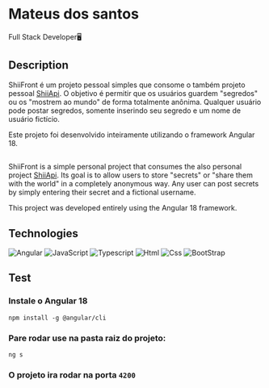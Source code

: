 # Mateus dos santos 
Full Stack Developer🖥️

 


## Description

ShiiFront é um projeto pessoal simples que consome o também projeto pessoal [ShiiApi](https://github.com/MateusSantoSB/ShiiApi). O objetivo é permitir que os usuários guardem "segredos" ou os "mostrem ao mundo" de forma totalmente anônima. Qualquer usuário pode postar segredos, somente inserindo seu segredo e um nome de usuário fictício.

Este projeto foi desenvolvido inteiramente utilizando o framework Angular 18.


##
ShiiFront is a simple personal project that consumes the also personal project [ShiiApi](https://github.com/MateusSantoSB/ShiiApi). Its goal is to allow users to store "secrets" or "share them with the world" in a completely anonymous way. Any user can post secrets by simply entering their secret and a fictional username.

This project was developed entirely using the Angular 18 framework.


##  Technologies

![Angular](https://img.shields.io/badge/Angular-DD0031?style=for-the-badge&logo=angular&logoColor=white)
![JavaScript](https://img.shields.io/badge/JavaScript-F7DF1E?style=for-the-badge&logo=javascript&logoColor=black)
![Typescript](https://img.shields.io/badge/TypeScript-007ACC?style=for-the-badge&logo=typescript&logoColor=white)
![Html](https://img.shields.io/badge/HTML5-E34F26?style=for-the-badge&logo=html5&logoColor=white)
![Css](https://img.shields.io/badge/CSS3-1572B6?style=for-the-badge&logo=css3&logoColor=white)
![BootStrap](https://img.shields.io/badge/Bootstrap-563D7C?style=for-the-badge&logo=bootstrap&logoColor=white)

## Test
### Instale o Angular 18

```npm install -g @angular/cli```

### Pare rodar use na pasta raiz do projeto:

```ng s```

### O projeto ira rodar na porta ```4200```

